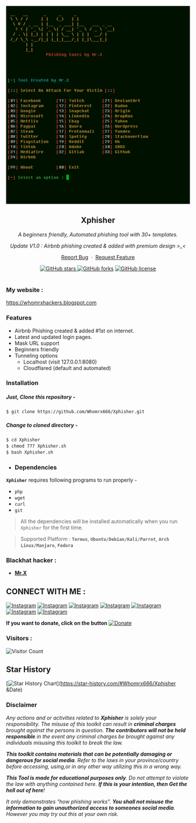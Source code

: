 <div align="center">
  <a href="https://github.com/Whomrx666/Xphisher">
    <img src="./logo.png" alt="Logo" >
  </a>

<h2 align="center">Xphisher</h2>

  <p><i>A beginners friendly, Automated phishing tool with 30+ templates.</i></p>
  <p><i> Update V1.0 : Airbnb phishing created & added with premium design >_< </i></p>
  <p align="center">
    <a href="https://github.com/Whomrx666/Xphisher/issues/new?assignees=&labels=bug&title=Report Bug">Report Bug</a>
    &nbsp;·&nbsp;
    <a href="https://github.com/Whomrx666/Xphisher/issues/new?assignees=&labels=&template=feature_request.md&title=">Request Feature</a>
  </p>
  <a href="https://github.com/Whomrx666/Xphisher/stargazers"><img alt="GitHub stars" src="https://img.shields.io/github/stars/Whomrx666/Xphisher">
  <a href="https://github.com/Whomrx666/Xphisher/network"><img alt="GitHub forks" src="https://img.shields.io/github/forks/Whomrx666/Xphisher"></a>
  <a href="https://github.com/Whomrx666/Xphisher/blob/main/LICENSE"><img alt="GitHub license" src="https://img.shields.io/github/license/Whomrx666/Xphisher"></a>
  <br/>
</div>
<br />


### My website :
https://whomrxhackers.blogspot.com

### Features

- Airbnb Phishing created & added #1st on internet.
- Latest and updated login pages.
- Mask URL support 
- Beginners friendly
- Tunneling options
  - Localhost (visit 127.0.0.1:8080)
  - Cloudflared (default and automated)



### Installation

##### Just, Clone this repository -
```sh
$ git clone https://github.com/Whomrx666/Xphisher.git
```

##### Change to cloned directory -
```sh
$ cd Xphisher
$ chmod 777 Xphisher.sh
$ bash Xphisher.sh
```
- ### Dependencies

**`Xphisher`** requires following programs to run properly - 
- `php`
- `wget`
- `curl`
- `git`

> All the dependencies will be installed automatically when you run `Xphisher` for the first time.

> Supported Platform : **`Termux`**, **`Ubuntu/Debian/Kali/Parrot`**, **`Arch Linux/Manjaro`**, **`Fedora`**
### Blackhat hacker :

- [**Mr.X**](https://github.com/Whomrx666)

## CONNECT WITH ME :

[![Instagram](https://img.shields.io/badge/WEBSITE-VISIT-yellow?style=for-the-badge&logo=blogger)](https://whomrxhackers.blogspot.com/)
[![Instagram](https://img.shields.io/badge/TWITTER-FOLLOW-red?style=for-the-badge&logo=x)](https://twitter.com/whomrx666)
[![Instagram](https://img.shields.io/badge/YOUTUBE-SUBSCRIBE-red?style=for-the-badge&logo=youtube)](https://youtube.com/@whomrx666)
[![Instagram](https://img.shields.io/badge/FACEBOOK-LIKE-red?style=for-the-badge&logo=facebook)](https://facebook.com/https://www.facebook.com/whomrx.666)
[![Instagram](https://img.shields.io/badge/TELEGRAM-CONNECT-red?style=for-the-badge&logo=telegram)](https://t.me/@Whomr_X)
[![Instagram](https://img.shields.io/badge/WHATSAPP-CONTACT-red?style=for-the-badge&logo=whatsapp)](https://wa.me/6285933663749)
[![Instagram](https://img.shields.io/badge/TIKTOK-FOLLOW-red?style=for-the-badge&logo=tiktok)](https://www.tiktok.com/@whomr.x)

**If you want to donate, click on the button**
<a href="https://saweria.co/whomrx"><img title="Donate" src="https://img.shields.io/badge/Donate-Xphisher-yellow?style=for-the-badge&logo=github"></a>

### Visitors :
![Visitor Count](https://profile-counter.glitch.me/Whomrx666/count.svg)

## Star History

[![Star History Chart](https://api.star-history.com/svg?repos=Whomrx666/Xphisher&type=Date)](https://star-history.com/#Whomrx666/Xphisher &Date)

### Disclaimer

<i>Any actions and or activities related to <b>Xphisher</b> is solely your responsibility. The misuse of this toolkit can result in <b>criminal charges</b> brought against the persons in question. <b>The contributors will not be held responsible</b> in the event any criminal charges be brought against any individuals misusing this toolkit to break the law.

<b>This toolkit contains materials that can be potentially damaging or dangerous for social media</b>. Refer to the laws in your province/country before accessing, using,or in any other way utilizing this in a wrong way.

<b>This Tool is made for educational purposes only</b>. Do not attempt to violate the law with anything contained here. <b>If this is your intention, then Get the hell out of here</b>!

It only demonstrates "how phishing works". <b>You shall not misuse the information to gain unauthorized access to someones social media</b>. However you may try out this at your own risk.</i>

##


